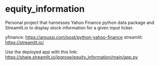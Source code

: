 # equity_information
Personal project that harnesses Yahoo Finance python data package and Streamlit.io to display stock information for a given input ticker.

yfinance: https://aroussi.com/post/python-yahoo-finance 
streamlit: https://streamlit.io/

Use the deployed app with this link:
https://share.streamlit.io/jpgrose/equity_information/main/app.py 
